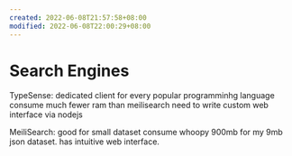 ```yaml
---
created: 2022-06-08T21:57:58+08:00
modified: 2022-06-08T22:00:29+08:00
---
```


# Search Engines

TypeSense:
dedicated client for every popular programminhg language
consume much fewer ram than meilisearch
need to write custom web interface via nodejs

MeiliSearch:
good for small dataset
consume whoopy 900mb for my 9mb json dataset.
has intuitive web interface.
